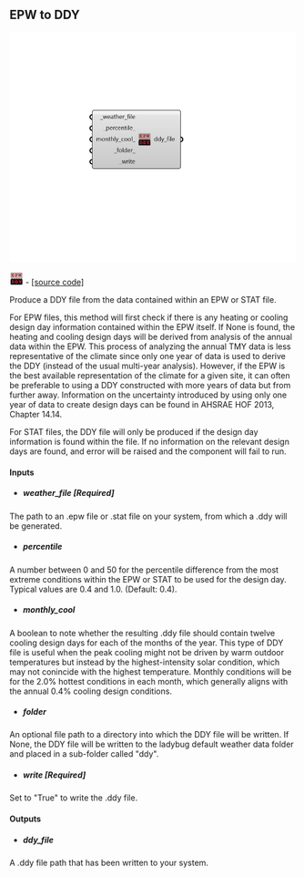 ## EPW to DDY

![](../../images/components/EPW_to_DDY.png)

![](../../images/icons/EPW_to_DDY.png) - [[source code]](https://github.com/ladybug-tools/ladybug-grasshopper/blob/master/ladybug_grasshopper/src//LB%20EPW%20to%20DDY.py)


Produce a DDY file from the data contained within an EPW or STAT file. 

For EPW files, this method will first check if there is any heating or cooling design day information contained within the EPW itself. If None is found, the heating and cooling design days will be derived from analysis of the annual data within the EPW. This process of analyzing the annual TMY data is less representative of the climate since only one year of data is used to derive the DDY (instead of the usual multi-year analysis). However, if the EPW is the best available representation of the climate for a given site, it can often be preferable to using a DDY constructed with more years of data but from further away. Information on the uncertainty introduced by using only one year of data to create design days can be found in AHSRAE HOF 2013, Chapter 14.14. 

For STAT files, the DDY file will only be produced if the design day information is found within the file. If no information on the relevant design days are found, and error will be raised and the component will fail to run. 



#### Inputs
* ##### weather_file [Required]
The path to an .epw file or .stat file on your system, from which a .ddy will be generated. 
* ##### percentile 
A number between 0 and 50 for the percentile difference from the most extreme conditions within the EPW or STAT to be used for the design day. Typical values are 0.4 and 1.0. (Default: 0.4). 
* ##### monthly_cool 
A boolean to note whether the resulting .ddy file should contain twelve cooling design days for each of the months of the year. This type of DDY file is useful when the peak cooling might not be driven by warm outdoor temperatures but instead by the highest-intensity solar condition, which may not conincide with the highest temperature. Monthly conditions will be for the 2.0% hottest conditions in each month, which generally aligns with the annual 0.4% cooling design conditions. 
* ##### folder 
An optional file path to a directory into which the DDY file will be written.  If None, the DDY file will be written to the ladybug default weather data folder and placed in a sub-folder called "ddy". 
* ##### write [Required]
Set to "True" to write the .ddy file. 

#### Outputs
* ##### ddy_file
A .ddy file path that has been written to your system. 